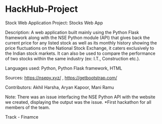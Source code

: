 # HackHub-Project
Stock Web Application
Project: Stocks Web App

Description: A web application built mainly using the Python Flask framework along with the NSE Python module (API) that gives back the current price for any listed stock as well as its monthly history showing the price fluctuations on the National Stock Exchange, it caters exclusively to the Indian stock markets. It can also be used to compare the performance of two stocks within the same industry (ex: I.T., Construction etc.).

Languages used: Python, Python Flask framework, HTML

Sources: https://nsepy.xyz/ , 
https://getbootstrap.com/

Contributors: 
Akhil Harsha, 
Aryan Kapoor, 
Mani Ramu

Note: There was an issue interfacing the NSE Python API with the website we created, displaying the output was the issue. *First hackathon for all members of the team.

Track - Finamce

